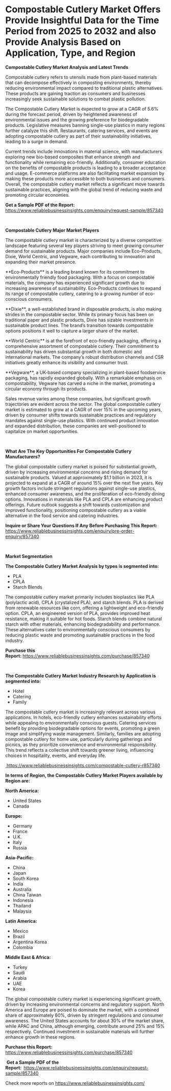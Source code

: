 <p><h1>Compostable Cutlery Market Offers Provide Insightful Data for the Time Period from 2025 to 2032 and also Provide Analysis Based on Application, Type, and Region</h1></p><p><strong>Compostable Cutlery Market Analysis and Latest Trends</strong></p>
<p><p>Compostable cutlery refers to utensils made from plant-based materials that can decompose effectively in composting environments, thereby reducing environmental impact compared to traditional plastic alternatives. These products are gaining traction as consumers and businesses increasingly seek sustainable solutions to combat plastic pollution.</p><p>The Compostable Cutlery Market is expected to grow at a CAGR of 5.6% during the forecast period, driven by heightened awareness of environmental issues and the growing preference for biodegradable products. Legislative measures banning single-use plastics in many regions further catalyze this shift. Restaurants, catering services, and events are adopting compostable cutlery as part of their sustainability initiatives, leading to a surge in demand.</p><p>Current trends include innovations in material science, with manufacturers exploring new bio-based composites that enhance strength and functionality while remaining eco-friendly. Additionally, consumer education on the benefits of compostable products is leading to a broader acceptance and usage. E-commerce platforms are also facilitating market expansion by making these products more accessible to both businesses and consumers. Overall, the compostable cutlery market reflects a significant move towards sustainable practices, aligning with the global trend of reducing waste and promoting circular economies.</p></p>
<p><strong>Get a Sample PDF of the Report:&nbsp;</strong> <a href="https://www.reliablebusinessinsights.com/enquiry/request-sample/857340?utm_campaign=3216&utm_medium=2&utm_source=Github&utm_content=ia&utm_term=04042025&utm_id=compostable-cutlery">https://www.reliablebusinessinsights.com/enquiry/request-sample/857340</a></p>
<p>&nbsp;</p>
<p><strong>Compostable Cutlery Major Market Players</strong></p>
<p><p>The compostable cutlery market is characterized by a diverse competitive landscape featuring several key players striving to meet growing consumer demand for sustainable products. Major companies include Eco-Products, Dixie, World Centric, and Vegware, each contributing to innovation and expanding their market presence.</p><p>**Eco-Products** is a leading brand known for its commitment to environmentally friendly food packaging. With a focus on compostable materials, the company has experienced significant growth due to increasing awareness of sustainability. Eco-Products continues to expand its range of compostable cutlery, catering to a growing number of eco-conscious consumers.</p><p>**Dixie**, a well-established brand in disposable products, is also making strides in the compostable sector. While its primary focus has been on traditional paper and plastic products, Dixie has sizable investments in sustainable product lines. The brand’s transition towards compostable options positions it well to capture a larger share of the market.</p><p>**World Centric** is at the forefront of eco-friendly packaging, offering a comprehensive assortment of compostable cutlery. Their commitment to sustainability has driven substantial growth in both domestic and international markets. The company’s robust distribution channels and CSR initiatives greatly enhance its visibility and consumer trust.</p><p>**Vegware**, a UK-based company specializing in plant-based foodservice packaging, has rapidly expanded globally. With a remarkable emphasis on compostability, Vegware has carved a niche in the market, promoting a circular economy through its products.</p><p>Sales revenue varies among these companies, but significant growth trajectories are evident across the sector. The global compostable cutlery market is estimated to grow at a CAGR of over 15% in the upcoming years, driven by consumer shifts towards sustainable practices and regulatory mandates against single-use plastics. With continued product innovation and expanded distribution, these companies are well-positioned to capitalize on market opportunities.</p></p>
<p>&nbsp;</p>
<p><strong>What Are The Key Opportunities For Compostable Cutlery Manufacturers?</strong></p>
<p><p>The global compostable cutlery market is poised for substantial growth, driven by increasing environmental concerns and rising demand for sustainable products. Valued at approximately $1.1 billion in 2023, it is projected to expand at a CAGR of around 15% over the next five years. Key growth factors include stringent regulations against single-use plastics, enhanced consumer awareness, and the proliferation of eco-friendly dining options. Innovations in materials like PLA and CPLA are enhancing product offerings. Future outlook suggests a shift towards customization and improved functionality, positioning compostable cutlery as a viable alternative in the food service and catering industries.</p></p>
<p><strong>Inquire or Share Your Questions If Any Before Purchasing This Report:</strong> <a href="https://www.reliablebusinessinsights.com/enquiry/pre-order-enquiry/857340?utm_campaign=3216&utm_medium=2&utm_source=Github&utm_content=ia&utm_term=04042025&utm_id=compostable-cutlery">https://www.reliablebusinessinsights.com/enquiry/pre-order-enquiry/857340</a></p>
<p>&nbsp;</p>
<p><strong>Market Segmentation</strong></p>
<p><strong>The Compostable Cutlery Market Analysis by types is segmented into:</strong></p>
<p><ul><li>PLA</li><li>CPLA</li><li>Starch Blends</li></ul></p>
<p><p>The compostable cutlery market primarily includes bioplastics like PLA (polylactic acid), CPLA (crystalized PLA), and starch blends. PLA is derived from renewable resources like corn, offering a lightweight and eco-friendly option. CPLA, an engineered version of PLA, provides improved heat resistance, making it suitable for hot foods. Starch blends combine natural starch with other materials, enhancing biodegradability and performance. These alternatives cater to environmentally conscious consumers by reducing plastic waste and promoting sustainable practices in the food industry.</p></p>
<p><strong>Purchase this Report:&nbsp;</strong><a href="https://www.reliablebusinessinsights.com/purchase/857340?utm_campaign=3216&utm_medium=2&utm_source=Github&utm_content=ia&utm_term=04042025&utm_id=compostable-cutlery">https://www.reliablebusinessinsights.com/purchase/857340</a></p>
<p>&nbsp;</p>
<p><strong>The Compostable Cutlery Market Industry Research by Application is segmented into:</strong></p>
<p><ul><li>Hotel</li><li>Catering</li><li>Family</li></ul></p>
<p><p>The compostable cutlery market is increasingly relevant across various applications. In hotels, eco-friendly cutlery enhances sustainability efforts while appealing to environmentally conscious guests. Catering services benefit by providing biodegradable options for events, promoting a green image and simplifying waste management. Similarly, families are adopting compostable cutlery for home use, particularly during gatherings and picnics, as they prioritize convenience and environmental responsibility. This trend reflects a collective shift towards greener living, influencing choices in hospitality, events, and everyday life.</p></p>
<p><a href="https://www.reliablebusinessinsights.com/compostable-cutlery-r857340?utm_campaign=3216&utm_medium=2&utm_source=Github&utm_content=ia&utm_term=04042025&utm_id=compostable-cutlery">&nbsp;https://www.reliablebusinessinsights.com/compostable-cutlery-r857340</a></p>
<p><strong>In terms of Region, the Compostable Cutlery Market Players available by Region are:</strong></p>
<p>
    <p> <strong> North America: </strong>
        <ul>
            <li>United States</li>
            <li>Canada</li>
        </ul>
        </p> 
    <p> <strong> Europe: </strong>
        <ul>
            <li>Germany</li>
            <li>France</li>
            <li>U.K.</li>
            <li>Italy</li>
            <li>Russia</li>
        </ul>
        </p> 
    <p> <strong> Asia-Pacific: </strong>
        <ul>
            <li>China</li>
            <li>Japan</li>
            <li>South Korea</li>
            <li>India</li>
            <li>Australia</li>
            <li>China Taiwan</li>
            <li>Indonesia</li>
            <li>Thailand</li>
            <li>Malaysia</li>
        </ul>
        </p> 
    <p> <strong> Latin America: </strong>
        <ul>
            <li>Mexico</li>
            <li>Brazil</li>
            <li>Argentina Korea</li>
            <li>Colombia</li>
        </ul>
        </p> 
    <p> <strong> Middle East & Africa: </strong>
        <ul>
            <li>Turkey</li>
            <li>Saudi</li>
            <li>Arabia</li>
            <li>UAE</li>
            <li>Korea</li>
        </ul>
    </p>
    </p>
<p><p>The global compostable cutlery market is experiencing significant growth, driven by increasing environmental concerns and regulatory support. North America and Europe are poised to dominate the market, with a combined share of approximately 60%, driven by stringent regulations and consumer awareness. The United States accounts for about 30% of the market share, while APAC and China, although emerging, contribute around 25% and 15% respectively. Continued investment in sustainable materials will further enhance growth in these regions.</p></p>
<p><strong>Purchase this Report: </strong><a href="https://www.reliablebusinessinsights.com/purchase/857340?utm_campaign=3216&utm_medium=2&utm_source=Github&utm_content=ia&utm_term=04042025&utm_id=compostable-cutlery">https://www.reliablebusinessinsights.com/purchase/857340</a></p>
<p>&nbsp;<strong>Get a Sample PDF of the Report:&nbsp;&nbsp;</strong><a href="https://www.reliablebusinessinsights.com/enquiry/request-sample/857340?utm_campaign=3216&utm_medium=2&utm_source=Github&utm_content=ia&utm_term=04042025&utm_id=compostable-cutlery">https://www.reliablebusinessinsights.com/enquiry/request-sample/857340</a></p>
<p><strong></strong></p>
<p>Check more reports on <a href="https://www.reliablebusinessinsights.com/?utm_campaign=3216&utm_medium=2&utm_source=Github&utm_content=ia&utm_term=04042025&utm_id=compostable-cutlery">https://www.reliablebusinessinsights.com/</a></p>